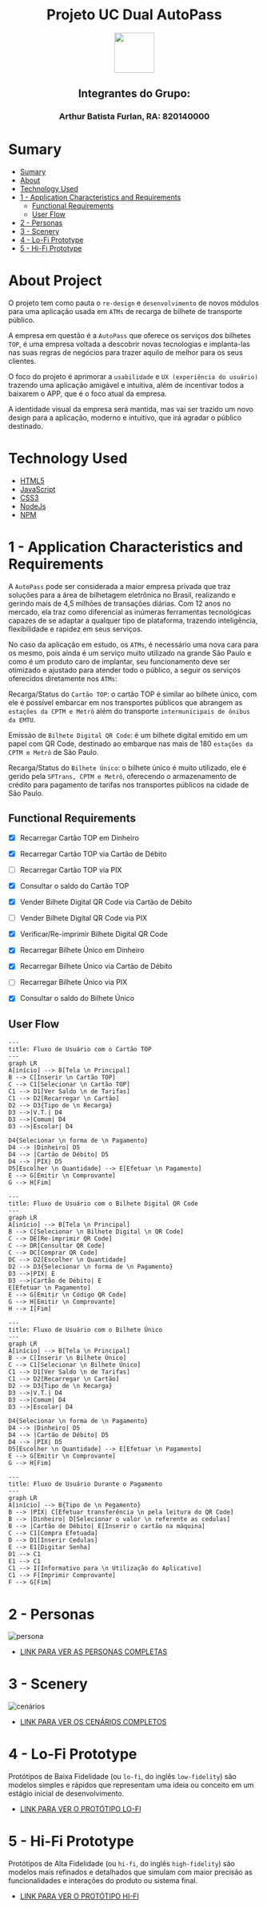 <div align="center">

<h1> Projeto UC Dual AutoPass </h1>
<img src="https://github.com/abfx2001/A3-Dual-AutoPass/assets/71567139/fe44d000-b886-4ef4-ad0e-0cf389b36e4f"width="80rem">
<h2> Integrantes do Grupo: </h2>
<h3> Arthur Batista Furlan, RA: 820140000 </h3>
</div>

# Sumary

* [Sumary](#sumary)
* [About](#about-project)
* [Technology Used](#technology-used)
* [1 - Application Characteristics and Requirements](#1---application-characteristics-and-requirements)
  * [Functional Requirements](#functional-requirements)
  * [User Flow](#user-flow)
* [2 - Personas](#2---personas)
* [3 - Scenery](#3---scenery)
* [4 - Lo-Fi Prototype](#4---lo-fi-prototype)
* [5 - Hi-Fi Prototype](#5---hi-fi-prototype)

# About Project

O projeto tem como pauta o `re-design` e `desenvolvimento` de novos módulos para uma aplicação usada em `ATMs`
de recarga de bilhete de transporte público.

A empresa em questão é a `AutoPass` que oferece os serviços dos bilhetes `TOP`, é uma empresa voltada a descobrir novas tecnologias e implanta-las nas suas regras de negócios para trazer aquilo de melhor para os seus clientes.

O foco do projeto é aprimorar a `usabilidade` e `UX (experiência do usuário)` trazendo uma aplicação amigável e intuitiva, além de incentivar todos a baixarem o APP, que é o foco atual da empresa.

A identidade visual da empresa será mantida, mas vai ser trazido um novo design para a aplicação, moderno e intuitivo, que irá agradar o público destinado.

# Technology Used

* [HTML5](https://html.spec.whatwg.org/)
* [JavaScript](https://developer.mozilla.org/pt-BR/docs/Web/JavaScript)
* [CSS3](https://developer.mozilla.org/en-US/docs/Web/CSS)
* [NodeJs](https://nodejs.org/docs/latest-v20.x/api/)
* [NPM](https://docs.npmjs.com/)

# 1 - Application Characteristics and Requirements

A `AutoPass` pode ser considerada a maior empresa privada que traz soluções para a área de bilhetagem eletrônica no Brasil, realizando e gerindo mais de 4,5 milhões de transações diárias. Com 12 anos no mercado, ela traz como diferencial as inúmeras ferramentas tecnológicas capazes de se adaptar a qualquer tipo de plataforma, trazendo inteligência, flexibilidade e rapidez em seus serviços.

No caso da aplicação em estudo, os `ATMs`, é necessário uma nova cara para os mesmo, pois ainda é um serviço muito utilizado na grande São Paulo e como é um produto caro de implantar, seu funcionamento deve ser otimizado e ajustado para atender todo o público, a seguir os serviços oferecidos diretamente nos `ATMs`:

Recarga/Status do `Cartão TOP`: o cartão TOP é similar ao bilhete único, com ele é possível embarcar em nos transportes públicos que abrangem as `estações da CPTM e Metrô` além do transporte `intermunicipais de ônibus da EMTU`.

Emissão de `Bilhete Digital QR Code`: é um bilhete digital emitido em um papel com QR Code, destinado ao embarque nas mais de 180 `estações da CPTM e Metrô` de São Paulo.

Recarga/Status do `Bilhete Único`: o bilhete único é muito utilizado, ele é gerido pela `SPTrans, CPTM e Metrô`, oferecendo o armazenamento de crédito para pagamento de tarifas nos transportes públicos na cidade de São Paulo.

## Functional Requirements

* [x] Recarregar Cartão TOP em Dinheiro

* [x] Recarregar Cartão TOP via Cartão de Débito

* [ ] Recarregar Cartão TOP via PIX

* [x] Consultar o saldo do Cartão TOP

* [x] Vender Bilhete Digital QR Code via Cartão de Débito

* [ ] Vender Bilhete Digital QR Code via PIX

* [x] Verificar/Re-imprimir Bilhete Digital QR Code

* [x] Recarregar Bilhete Único em Dinheiro

* [x] Recarregar Bilhete Único via Cartão de Débito

* [ ] Recarregar Bilhete Único via PIX

* [x] Consultar o saldo do Bilhete Único

## User Flow

```mermaid
---
title: Fluxo de Usuário com o Cartão TOP
---
graph LR 
A[início] --> B[Tela \n Principal]
B --> C[Inserir \n Cartão TOP]
C --> C1[Selecionar \n Cartão TOP]
C1 --> D1[Ver Saldo \n de Tarifas]
C1 --> D2[Recarregar \n Cartão] 
D2 --> D3{Tipo de \n Recarga}
D3 -->|V.T.| D4
D3 -->|Comum| D4
D3 -->|Escolar| D4

D4{Selecionar \n forma de \n Pagamento}
D4 --> |Dinheiro| D5
D4 --> |Cartão de Débito| D5
D4 --> |PIX| D5
D5[Escolher \n Quantidade] --> E[Efetuar \n Pagamento]
E --> G[Emitir \n Comprovante]
G --> H[Fim]
```

```mermaid
---
title: Fluxo de Usuário com o Bilhete Digital QR Code
---
graph LR 
A[início] --> B[Tela \n Principal]
B --> C[Selecionar \n Bilhete Digital \n QR Code]
C --> DE[Re-imprimir QR Code] 
C --> DR[Consultar QR Code] 
C --> DC[Comprar QR Code] 
DC --> D2[Escolher \n Quantidade] 
D2 --> D3{Selecionar \n forma de \n Pagamento}
D3 -->|PIX| E
D3 -->|Cartão de Débito| E
E[Efetuar \n Pagamento]
E --> G[Emitir \n Código QR Code]
G --> H[Emitir \n Comprovante]
H --> I[Fim]
```

```mermaid
---
title: Fluxo de Usuário com o Bilhete Único
---
graph LR 
A[início] --> B[Tela \n Principal]
B --> C[Inserir \n Bilhete Único]
C --> C1[Selecionar \n Bilhete Único]
C1 --> D1[Ver Saldo \n de Tarifas]
C1 --> D2[Recarregar \n Cartão] 
D2 --> D3{Tipo de \n Recarga}
D3 -->|V.T.| D4
D3 -->|Comum| D4
D3 -->|Escolar| D4

D4{Selecionar \n forma de \n Pagamento}
D4 --> |Dinheiro| D5
D4 --> |Cartão de Débito| D5
D4 --> |PIX| D5
D5[Escolher \n Quantidade] --> E[Efetuar \n Pagamento]
E --> G[Emitir \n Comprovante]
G --> H[Fim]
```

```mermaid
---
title: Fluxo de Usuário Durante o Pagamento
---
graph LR 
A[início] --> B{Tipo de \n Pegamento}
B --> |PIX| C[Efetuar transferência \n pela leitura do QR Code]
B --> |Dinheiro| D[Selecionar o valor \n referente as cedulas]
B --> |Cartão de Débito| E[Inserir o cartão na máquina]
C --> C1[Compra Efetuada]
D --> D1[Inserir Cedulas]
E --> E1[Digitar Senha]
D1 --> C1
E1 --> C1
C1 --> I[Informativo para \n Utilização do Aplicativo]
C1 --> F[Imprimir Comprovante]
F --> G[Fim]
```

# 2 - Personas

![persona](https://github.com/abfx2001/A3-Dual-AutoPass/assets/71567139/189c530e-f225-49e8-add4-f2d8160eb4e9)

* [LINK PARA VER AS PERSONAS COMPLETAS](https://app.milanote.com/1PY3FG1lEWvXbZ?p=bnJFryhCiY4)

# 3 - Scenery

![cenários](https://github.com/abfx2001/A3-Dual-AutoPass/assets/71567139/1fcd8c02-8b6d-4133-97d0-333ab11178b9)

* [LINK PARA VER OS CENÁRIOS COMPLETOS](https://app.milanote.com/1PY5ve1fEkw9bX?p=nIaCScZLOQV)

# 4 - Lo-Fi Prototype

Protótipos de Baixa Fidelidade (ou ``lo-fi``, do inglês ``low-fidelity``) são modelos simples e rápidos que representam uma ideia ou conceito em um estágio inicial de desenvolvimento.

* [LINK PARA VER O PROTÓTIPO LO-FI](https://balsamiq.cloud/ssexrj2/pfy9rw9)

# 5 - Hi-Fi Prototype

Protótipos de Alta Fidelidade (ou ``hi-fi``, do inglês ``high-fidelity``) são modelos mais refinados e detalhados que simulam com maior precisão as funcionalidades e interações do produto ou sistema final.

* [LINK PARA VER O PROTÓTIPO HI-FI](https://balsamiq.cloud/ssexrj2/pfy9rw9)
